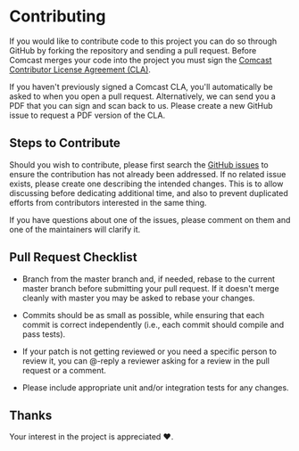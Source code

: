 # Contributing

If you would like to contribute code to this project you can do so through GitHub by forking the repository and sending a pull request.
Before Comcast merges your code into the project you must sign the [Comcast Contributor License Agreement (CLA)](https://gist.github.com/ComcastOSS/a7b8933dd8e368535378cda25c92d19a).

If you haven't previously signed a Comcast CLA, you'll automatically be asked to when you open a pull request.
Alternatively, we can send you a PDF that you can sign and scan back to us. Please create a new GitHub issue to request a PDF version of the CLA.

## Steps to Contribute

Should you wish to contribute, please first search the [GitHub issues](https://github.com/Comcast/vault-plugin-auth-cloudfoundry/issues) to ensure the contribution has not already been addressed. If no related issue exists,
please create one describing the intended changes. This is to allow discussing before dedicating additional time, and also to prevent duplicated efforts from contributors interested in the same thing.

If you have questions about one of the issues, please comment on them and one of the maintainers will clarify it.

## Pull Request Checklist

* Branch from the master branch and, if needed, rebase to the current master branch before submitting your pull request. If it doesn't merge cleanly with master you may be asked to rebase your changes.

* Commits should be as small as possible, while ensuring that each commit is correct independently (i.e., each commit should compile and pass tests).

* If your patch is not getting reviewed or you need a specific person to review it, you can @-reply a reviewer asking for a review in the pull request or a comment.

* Please include appropriate unit and/or integration tests for any changes.

## Thanks

Your interest in the project is appreciated :heart:.
